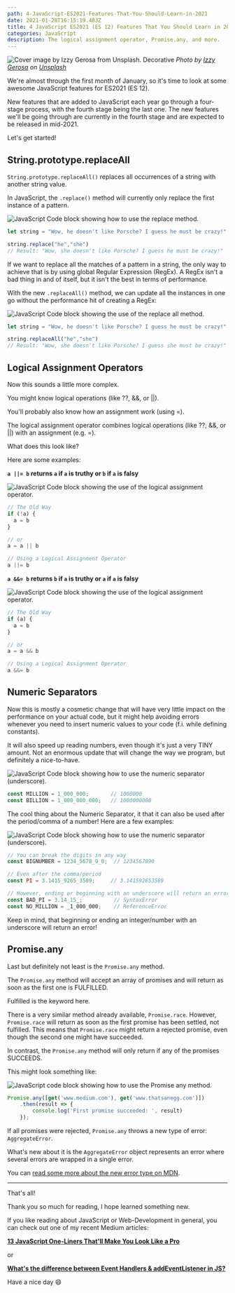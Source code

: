 ```yaml
---
path: 4-JavaScript-ES2021-Features-That-You-Should-Learn-in-2021
date: 2021-01-28T16:15:19.483Z
title: 4 JavaScript ES2021 (ES 12) Features That You Should Learn in 2021
categories: JavaScript
description: The logical assignment operator, Promise.any, and more.
---
```

![Cover image by Izzy Gerosa from Unsplash. Decorative](/assets/es2021-bg.jpg)
*Photo by [Izzy Gerosa](https://unsplash.com/@izzygerosa) on [Unsplash](https://unsplash.com/s/photos/yellow-car-snow)*

We're almost through the first month of January, so it's time to look at some awesome JavaScript features for ES2021 (ES 12). 

New features that are added to JavaScript each year go through a four-stage process, with the fourth stage being the last one. The new features we'll be going through are currently in the fourth stage and are expected to be released in mid-2021.

Let's get started!


## String.prototype.replaceAll

`String.prototype.replaceAll()` replaces all occurrences of a string with another string value.

In JavaScript, the `.replace()` method will currently only replace the first instance of a pattern.

![JavaScript Code block showing how to use the replace method.](/assets/es2021-1.png)

```javascript
let string = "Wow, he doesn't like Porsche? I guess he must be crazy!"

string.replace("he","she")
// Result: "Wow, she doesn't like Porsche? I guess he must be crazy!"
```
If we want to replace all the matches of a pattern in a string, the only way to achieve that is by using global Regular Expression (RegEx). A RegEx isn't a bad thing in and of itself, but it isn't the best in terms of performance.

With the new `.replaceAll()` method, we can update all the instances in one go without the performance hit of creating a RegEx:

![JavaScript Code block showing the use of the replace all method.](/assets/es2021-2.png)

```javascript
let string = "Wow, he doesn't like Porsche? I guess he must be crazy!"

string.replaceAll("he","she")
// Result: "Wow, she doesn't like Porsche? I guess she must be crazy!"
```

## Logical Assignment Operators

Now this sounds a little more complex.

You might know logical operations (like ??, &&, or ||).

You'll probably also know how an assignment work (using =).

The logical assignment operator combines logical operations (like ??, &&, or ||) with an assignment (e.g. =).

What does this look like?

Here are some examples:

**`a ||= b` returns `a` if `a` is truthy or `b` if `a` is falsy**

![JavaScript Code block showing the use of the logical assignment operator.](/assets/es2021-3.png)

```javascript
// The Old Way
if (!a) {
  a = b
}

// or 
a = a || b

// Using a Logical Assignment Operator
a ||= b
```

**`a &&= b` returns `b` if `a` is truthy or `a` if `a` is falsy**

![JavaScript Code block showing the use of the logical assignment operator.](/assets/es2021-4.png)

```javascript
// The Old Way
if (a) {
  a = b
}

// or 
a = a && b

// Using a Logical Assignment Operator
a &&= b
```

## Numeric Separators

Now this is mostly a cosmetic change that will have very little impact on the performance on your actual code, but it might help avoiding errors whenever you need to insert numeric values to your code (f.i. while defining constants).

It will also speed up reading numbers, even though it's just a very TINY amount. Not an enormous update that will change the way we program, but definitely a nice-to-have.

![JavaScript Code block showing how to use the numeric separator (underscore).](/assets/es2021-5.png)

```javascript
const MILLION = 1_000_000;       // 1000000
const BILLION = 1_000_000_000;   // 1000000000
```

The cool thing about the Numeric Separator, it that it can also be used after the period/comma of a number! Here are a few examples:

![JavaScript Code block showing how to use the numeric separator (underscore).](/assets/es2021-6.png)

```javascript
// You can break the digits in any way
const BIGNUMBER = 1234_5678_9_0;  // 1234567890

// Even after the comma/period
const PI = 3.1415_9265_3589;     // 3.141592653589

// However, ending or beginning with an underscore will return an error!
const BAD_PI = 3.14_15_;          // SyntaxError
const NO_MILLION = _1_000_000;    // ReferenceError
```

Keep in mind, that beginning or ending an integer/number with an underscore will return an error!

## Promise.any

Last but definitely not least is the `Promise.any` method.

The `Promise.any` method will accept an array of promises and will return as soon as the first one is FULFILLED.

Fulfilled is the keyword here.

There is a very similar method already available, `Promise.race`. However, `Promise.race` will return as soon as the first promise has been settled, not fulfilled. This means that `Promise.race` might return a rejected promise, even though the second one might have succeeded.

In contrast, the `Promise.any` method will only return if any of the promises SUCCEEDS.

This might look something like:

![JavaScript code block showing how to use the Promise any method.](/assets/es2021-7.png)

```javascript
Promise.any([get('www.medium.com'), get('www.thatsanegg.com')])
    .then(result => {
        console.log('First promise succeeded: ', result)
    });
```

If all promises were rejected, `Promise.any` throws a new type of error: `AggregateError`.

What's new about it is the `AggregateError` object represents an error where several errors are wrapped in a single error.

You can [read some more about the new error type on MDN](https://developer.mozilla.org/en-US/docs/Web/JavaScript/Reference/Global_Objects/AggregateError).

---

That's all!

Thank you so much for reading, I hope learned something new.

If you like reading about JavaScript or Web-Development in general, you can check out one of my recent Medium articles:

**[13 JavaScript One-Liners That'll Make You Look Like a Pro](/blog/13-javascript-one-liners-that’ll-make-you-look-like-a-pro/)**

or

**[What's the difference between Event Handlers & addEventListener in JS?](/blog/what’s-the-difference-between-event-handlers-addeventlistener-in-js/)**

Have a nice day 😄